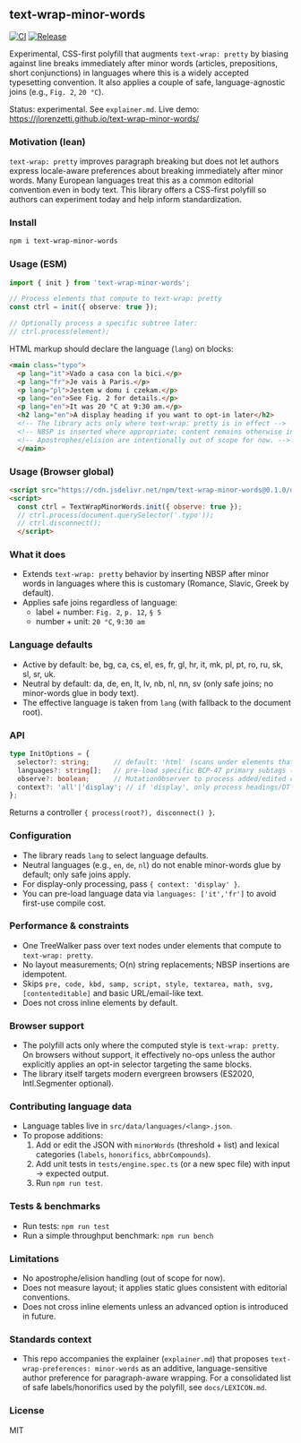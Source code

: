 ## text-wrap-minor-words

[![CI](https://github.com/jlorenzetti/text-wrap-minor-words/actions/workflows/ci.yml/badge.svg)](https://github.com/jlorenzetti/text-wrap-minor-words/actions/workflows/ci.yml)
[![Release](https://img.shields.io/github/v/release/jlorenzetti/text-wrap-minor-words)](https://github.com/jlorenzetti/text-wrap-minor-words/releases)

Experimental, CSS-first polyfill that augments `text-wrap: pretty` by biasing against line breaks immediately after minor words (articles, prepositions, short conjunctions) in languages where this is a widely accepted typesetting convention. It also applies a couple of safe, language-agnostic joins (e.g., `Fig. 2`, `20 °C`).

Status: experimental. See `explainer.md`. Live demo: https://jlorenzetti.github.io/text-wrap-minor-words/

### Motivation (lean)

`text-wrap: pretty` improves paragraph breaking but does not let authors express locale-aware preferences about breaking immediately after minor words. Many European languages treat this as a common editorial convention even in body text. This library offers a CSS-first polyfill so authors can experiment today and help inform standardization.

### Install

```bash
npm i text-wrap-minor-words
```

### Usage (ESM)

```ts
import { init } from 'text-wrap-minor-words';

// Process elements that compute to text-wrap: pretty
const ctrl = init({ observe: true });

// Optionally process a specific subtree later:
// ctrl.process(element);
```

HTML markup should declare the language (`lang`) on blocks:

```html
<main class="typo">
  <p lang="it">Vado a casa con la bici.</p>
  <p lang="fr">Je vais à Paris.</p>
  <p lang="pl">Jestem w domu i czekam.</p>
  <p lang="en">See Fig. 2 for details.</p>
  <p lang="en">It was 20 °C at 9:30 am.</p>
  <h2 lang="en">A display heading if you want to opt-in later</h2>
  <!-- The library acts only where text-wrap: pretty is in effect -->
  <!-- NBSP is inserted where appropriate; content remains otherwise intact. -->
  <!-- Apostrophes/elision are intentionally out of scope for now. -->
  </main>
```

### Usage (Browser global)

```html
<script src="https://cdn.jsdelivr.net/npm/text-wrap-minor-words@0.1.0/dist/index.global.js"></script>
<script>
  const ctrl = TextWrapMinorWords.init({ observe: true });
  // ctrl.process(document.querySelector('.typo'));
  // ctrl.disconnect();
  </script>
```

### What it does

- Extends `text-wrap: pretty` behavior by inserting NBSP after minor words in languages where this is customary (Romance, Slavic, Greek by default).
- Applies safe joins regardless of language:
  - label + number: `Fig. 2`, `p. 12`, `§ 5`
  - number + unit: `20 °C`, `9:30 am`

### Language defaults

- Active by default: be, bg, ca, cs, el, es, fr, gl, hr, it, mk, pl, pt, ro, ru, sk, sl, sr, uk.
- Neutral by default: da, de, en, lt, lv, nb, nl, nn, sv (only safe joins; no minor-words glue in body text).
- The effective language is taken from `lang` (with fallback to the document root).

### API

```ts
type InitOptions = {
  selector?: string;      // default: 'html' (scans under elements that compute to text-wrap: pretty)
  languages?: string[];   // pre-load specific BCP-47 primary subtags (e.g., ['it','en'])
  observe?: boolean;      // MutationObserver to process added/edited content
  context?: 'all'|'display'; // if 'display', only process headings/DT
};
```

Returns a controller `{ process(root?), disconnect() }`.

### Configuration

- The library reads `lang` to select language defaults.
- Neutral languages (e.g., `en`, `de`, `nl`) do not enable minor-words glue by default; only safe joins apply.
- For display-only processing, pass `{ context: 'display' }`.
- You can pre-load language data via `languages: ['it','fr']` to avoid first-use compile cost.

### Performance & constraints

- One TreeWalker pass over text nodes under elements that compute to `text-wrap: pretty`.
- No layout measurements; O(n) string replacements; NBSP insertions are idempotent.
- Skips `pre, code, kbd, samp, script, style, textarea, math, svg, [contenteditable]` and basic URL/email-like text.
- Does not cross inline elements by default.

### Browser support

- The polyfill acts only where the computed style is `text-wrap: pretty`. On browsers without support, it effectively no-ops unless the author explicitly applies an opt-in selector targeting the same blocks.
- The library itself targets modern evergreen browsers (ES2020, Intl.Segmenter optional).

### Contributing language data

- Language tables live in `src/data/languages/<lang>.json`.
- To propose additions:
  1. Add or edit the JSON with `minorWords` (threshold + list) and lexical categories (`labels`, `honorifics`, `abbrCompounds`).
  2. Add unit tests in `tests/engine.spec.ts` (or a new spec file) with input → expected output.
  3. Run `npm run test`.

### Tests & benchmarks

- Run tests: `npm run test`
- Run a simple throughput benchmark: `npm run bench`

### Limitations

- No apostrophe/elision handling (out of scope for now).
- Does not measure layout; it applies static glues consistent with editorial conventions.
- Does not cross inline elements unless an advanced option is introduced in future.

### Standards context

- This repo accompanies the explainer (`explainer.md`) that proposes `text-wrap-preferences: minor-words` as an additive, language-sensitive author preference for paragraph-aware wrapping.
  For a consolidated list of safe labels/honorifics used by the polyfill, see `docs/LEXICON.md`.

### License

MIT
